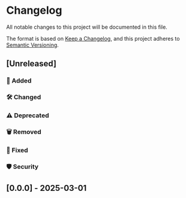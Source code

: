# Changelog

All notable changes to this project will be documented in this file.

The format is based on [Keep a Changelog](https://keepachangelog.com/en/1.1.0/),
and this project adheres to [Semantic Versioning](https://semver.org/spec/v2.0.0.html).

## [Unreleased]

### 🎉 Added

### 🛠 Changed

### ⚠️ Deprecated

### 🗑 Removed

### 🐛 Fixed

### 🛡 Security

## [0.0.0] - 2025-03-01
